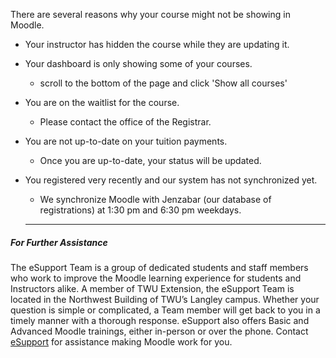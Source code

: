 There are several reasons why your course might not be showing in Moodle.

* Your instructor has hidden the course while they are updating it.
* Your dashboard is only showing some of your courses. 
  * scroll to the bottom of the page and click 'Show all courses'
* You are on the waitlist for the course.
  * Please contact the office of the Registrar.
* You are not up-to-date on your tuition payments.
  * Once you are up-to-date, your status will be updated.
* You registered very recently and our system has not synchronized yet.
  * We synchronize Moodle with Jenzabar \(our database of registrations\) at 1:30 pm and 6:30 pm weekdays.
  
  ---

##### For Further Assistance

The eSupport Team is a group of dedicated students and staff members who work to improve the Moodle learning experience for students and Instructors alike. A member of TWU Extension, the eSupport Team is located in the Northwest Building of TWU’s Langley campus. Whether your question is simple or complicated, a Team member will get back to you in a timely manner with a thorough response. eSupport also offers Basic and Advanced Moodle trainings, either in-person or over the phone. Contact [eSupport](https://trinitywestern.teamdynamix.com/TDClient/Requests/ServiceDet?ID=16141) for assistance making Moodle work for you.



